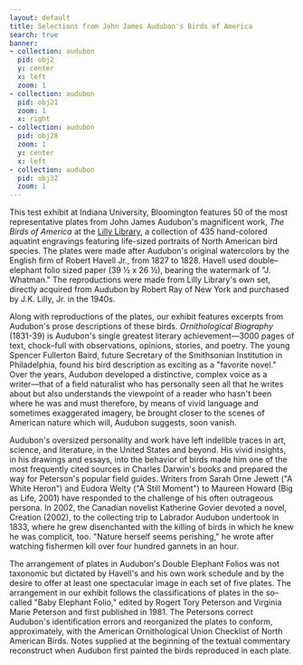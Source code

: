 ```yaml
---
layout: default
title: Selections from John James Audubon's Birds of America
search: true
banner:
- collection: audubon
  pid: obj2
  y: center
  x: left
  zoom: 1
- collection: audubon
  pid: obj21
  zoom: 1
  x: right
- collection: audubon
  pid: obj28
  zoom: 1
  y: center
  x: left
- collection: audubon
  pid: obj32
  zoom: 1
---
```


This test exhibit at Indiana University, Bloomington features 50 of the most representative plates from John James Audubon's magnificent work, _The Birds of America_ at the [Lilly Library](https://libraries.indiana.edu/lilly-library), a collection of 435 hand-colored aquatint engravings featuring life-sized portraits of North American bird species. The plates were made after Audubon's original watercolors by the English firm of Robert Havell Jr., from 1827 to 1828. Havell used double–elephant folio sized paper (39 ½ x 26 ½), bearing the watermark of "J. Whatman." The reproductions were made from Lilly Library's own set, directly acquired from Audubon by Robert Ray of New York and purchased by J.K. Lilly, Jr. in the 1940s.

Along with reproductions of the plates, our exhibit features excerpts from Audubon's prose descriptions of these birds. _Ornithological Biography_ (1831-39) is Audubon's single greatest literary achievement—3000 pages of text, chock–full with observations, opinions, stories, and poetry. The young Spencer Fullerton Baird, future Secretary of the Smithsonian Institution in Philadelphia, found his bird description as exciting as a "favorite novel." Over the years, Audubon developed a distinctive, complex voice as a writer––that of a field naturalist who has personally seen all that he writes about but also understands the viewpoint of a reader who hasn't been where he was and must therefore, by means of vivid language and sometimes exaggerated imagery, be brought closer to the scenes of American nature which will, Audubon suggests, soon vanish.

Audubon's oversized personality and work have left indelible traces in art, science, and literature, in the United States and beyond. His vivid insights, in his drawings and essays, into the behavior of birds made him one of the most frequently cited sources in Charles Darwin's books and prepared the way for Peterson's popular field guides. Writers from Sarah Orne Jewett ("A White Heron") and Eudora Welty ("A Still Moment") to Maureen Howard (Big as Life, 2001) have responded to the challenge of his often outrageous persona. In 2002, the Canadian novelist Katherine Govier devoted a novel, Creation (2002), to the collecting trip to Labrador Audubon undertook in 1833, where he grew disenchanted with the killing of birds in which he knew he was complicit, too. "Nature herself seems perishing," he wrote after watching fishermen kill over four hundred gannets in an hour.

The arrangement of plates in Audubon's Double Elephant Folios was not taxonomic but dictated by Havell's and his own work schedule and by the desire to offer at least one spectacular image in each set of five plates. The arrangement in our exhibit follows the classifications of plates in the so–called "Baby Elephant Folio," edited by Rogert Tory Peterson and Virginia Marie Peterson and first published in 1981. The Petersons correct Audubon's identification errors and reorganized the plates to conform, approximately, with the American Ornithological Union Checklist of North American Birds. Notes supplied at the beginning of the textual commentary reconstruct when Audubon first painted the birds reproduced in each plate.
